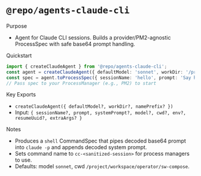# `@repo/agents-claude-cli`

Purpose
- Agent for Claude CLI sessions. Builds a provider/PM2-agnostic ProcessSpec with safe base64 prompt handling.

Quickstart
```ts
import { createClaudeAgent } from '@repo/agents-claude-cli';
const agent = createClaudeAgent({ defaultModel: 'sonnet', workDir: '/project/workspace/operator/sw-compose' });
const spec = agent.toProcessSpec({ sessionName: 'hello', prompt: 'Say hi', systemPrompt: 'sys' });
// Pass spec to your ProcessManager (e.g., PM2) to start
```

Key Exports
- `createClaudeAgent({ defaultModel?, workDir?, namePrefix? })`
- Input: `{ sessionName?, prompt, systemPrompt?, model?, cwd?, env?, resumeUuid?, extraArgs? }`

Notes
- Produces a `shell` CommandSpec that pipes decoded base64 prompt into `claude -p` and appends decoded system prompt.
- Sets command name to `cc-<sanitized-session>` for process managers to use.
- Defaults: model `sonnet`, cwd `/project/workspace/operator/sw-compose`.

